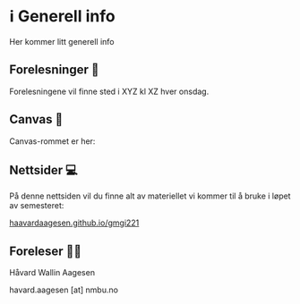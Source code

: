 # ℹ️ Generell info

Her kommer litt generell info

## Forelesninger 🏫

Forelesningene vil finne sted i XYZ kl XZ hver onsdag.

## Canvas 📖

Canvas-rommet er her:

## Nettsider 💻 

På denne nettsiden vil du finne alt av materiellet vi kommer til å bruke i løpet av semesteret:

[haavardaagesen.github.io/gmgi221](https://haavardaagesen.github.io/gmgi221/)

## Foreleser 🧑‍🏫

Håvard Wallin Aagesen

havard.aagesen [at] nmbu.no